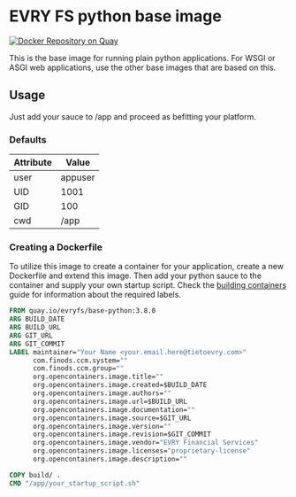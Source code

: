 # EVRY FS python base image

[![Docker Repository on Quay](https://quay.io/repository/evryfs/base-python/status "Docker Repository on Quay")](https://quay.io/repository/evryfs/base-python)

This is the base image for running plain python applications. For WSGI or
ASGI web applications, use the other base images that are based on this.

## Usage

Just add your sauce to /app and proceed as befitting your platform.

### Defaults

Attribute | Value
--------- | -------
user      | appuser 
UID       | 1001    
GID       | 100     
cwd       | /app    

### Creating a Dockerfile

To utilize this image to create a container for your application, create a new
Dockerfile and extend this image. Then add your python sauce to the container
and supply your own startup script. Check the [building containers](https://wiki.finods.com/display/architecture/Building+containers)
guide for information about the required labels.

```dockerfile
FROM quay.io/evryfs/base-python:3.8.0
ARG BUILD_DATE
ARG BUILD_URL
ARG GIT_URL
ARG GIT_COMMIT
LABEL maintainer="Your Name <your.email.here@tietoevry.com>"
      com.finods.ccm.system=""
      com.finods.ccm.group=""
      org.opencontainers.image.title=""
      org.opencontainers.image.created=$BUILD_DATE
      org.opencontainers.image.authors=""
      org.opencontainers.image.url=$BUILD_URL
      org.opencontainers.image.documentation=""
      org.opencontainers.image.source=$GIT_URL
      org.opencontainers.image.version=""
      org.opencontainers.image.revision=$GIT_COMMIT
      org.opencontainers.image.vendor="EVRY Financial Services"
      org.opencontainers.image.licenses="proprietary-license"
      org.opencontainers.image.description=""

COPY build/ .
CMD "/app/your_startup_script.sh"
```

